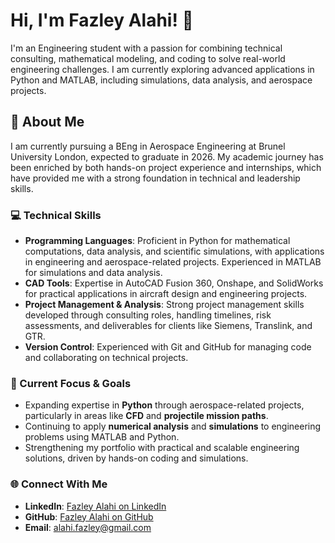 # Hi, I'm Fazley Alahi! 👋

I'm an Engineering student with a passion for combining technical consulting, mathematical modeling, and coding to solve real-world engineering challenges. I am currently exploring advanced applications in Python and MATLAB, including simulations, data analysis, and aerospace projects.

## 🚀 About Me
I am currently pursuing a BEng in Aerospace Engineering at Brunel University London, expected to graduate in 2026. My academic journey has been enriched by both hands-on project experience and internships, which have provided me with a strong foundation in technical and leadership skills.


### 💻 Technical Skills
- **Programming Languages**: Proficient in Python for mathematical computations, data analysis, and scientific simulations, with applications in engineering and aerospace-related projects. Experienced in MATLAB for simulations and data analysis.
- **CAD Tools**: Expertise in AutoCAD Fusion 360, Onshape, and SolidWorks for practical applications in aircraft design and engineering projects.
- **Project Management & Analysis**: Strong project management skills developed through consulting roles, handling timelines, risk assessments, and deliverables for clients like Siemens, Translink, and GTR.
- **Version Control**: Experienced with Git and GitHub for managing code and collaborating on technical projects.

### 🌱 Current Focus & Goals
- Expanding expertise in **Python** through aerospace-related projects, particularly in areas like **CFD** and **projectile mission paths**.
- Continuing to apply **numerical analysis** and **simulations** to engineering problems using MATLAB and Python.
- Strengthening my portfolio with practical and scalable engineering solutions, driven by hands-on coding and simulations.

### 🌐 Connect With Me
- **LinkedIn**: [Fazley Alahi on LinkedIn](https://www.linkedin.com/in/alahifazley)
- **GitHub**: [Fazley Alahi on GitHub](https://github.com/quasar-ix)
- **Email**: alahi.fazley@gmail.com

